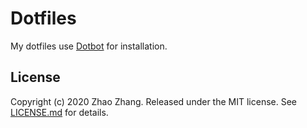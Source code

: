 # Dotfiles

My dotfiles use [Dotbot][dotbot] for installation.

License
-------

Copyright (c) 2020 Zhao Zhang. Released under the MIT license. See [LICENSE.md][license] for details.

[dotbot]: https://github.com/anishathalye/dotbot
[license]: LICENSE.md
